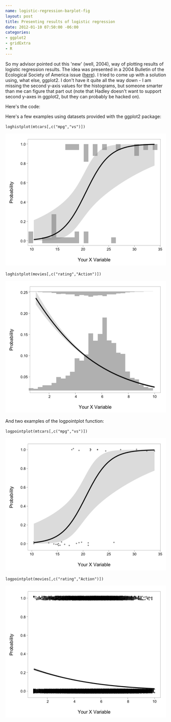 ```yaml
--- 
name: logistic-regression-barplot-fig
layout: post
title: Presenting results of logistic regression
date: 2012-01-10 07:50:00 -06:00
categories: 
- ggplot2
- gridExtra
- R
---
```


So my advisor pointed out this 'new' (well, 2004), way of plotting results of logistic regression results.  The idea was presented in a 2004 Bulletin of the Ecological Society of America issue ([here][]).  I tried to come up with a  solution using, what else, ggplot2.  I don't have it quite all the way down - I am missing the second y-axis values for the histograms, but someone smarter than me can figure that part out (note that Hadley doesn't want to support second y-axes in ggplot2, but they can probably be hacked on). 

Here's the code:
<script src="https://gist.github.com/1589136.js?file=loghistplot.R"></script>


Here's a few examples using datasets provided with the ggplot2 package:

`loghistplot(mtcars[,c("mpg","vs")])`

![mtcars plot](/images/posts/mtcarsplot.png)


`loghistplot(movies[,c("rating","Action")])`

![movies plot](/images/posts/moviesplot.png)


And two examples of the logpointplot function:

`logpointplot(mtcars[,c("mpg","vs")])`

![mtcars point plot](/images/posts/logpointplot1.png)


`logpointplot(movies[,c("rating","Action")])`

![movies point plot](/images/posts/logpointplot2.png)


[here]: http://esapubs.org/bulletin/backissues/085-3/bulletinjuly2004_2column.htm#tools1